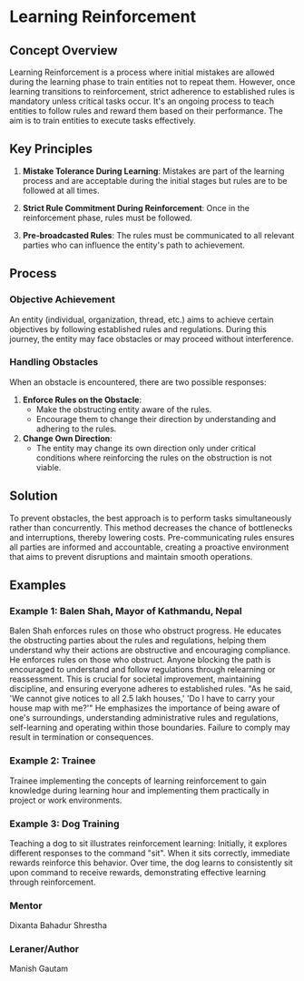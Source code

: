 # Learning Reinforcement

## Concept Overview

Learning Reinforcement is a process where initial mistakes are allowed during the learning phase to train entities not to repeat them. However, once learning transitions to reinforcement, strict adherence to established rules is mandatory unless critical tasks occur. It's an ongoing process to teach entities to follow rules and reward them based on their performance. The aim is to train entities to execute tasks effectively.

## Key Principles

1. **Mistake Tolerance During Learning**: Mistakes are part of the learning process and are acceptable during the initial stages but rules are to be followed at all times.
   
2. **Strict Rule Commitment During Reinforcement**: Once in the reinforcement phase, rules must be followed.

3. **Pre-broadcasted Rules**: The rules must be communicated to all relevant parties who can influence the entity's path to achievement.

## Process

### Objective Achievement

An entity (individual, organization, thread, etc.) aims to achieve certain objectives by following established rules and regulations. During this journey, the entity may face obstacles or may proceed without interference.

### Handling Obstacles

When an obstacle is encountered, there are two possible responses:
1. **Enforce Rules on the Obstacle**: 
   - Make the obstructing entity aware of the rules.
   - Encourage them to change their direction by understanding and adhering to the rules.
2. **Change Own Direction**:
   - The entity may change its own direction only under critical conditions where reinforcing the rules on the obstruction is not viable.

## Solution
To prevent obstacles, the best approach is to perform tasks simultaneously rather than concurrently. This method decreases the chance of bottlenecks and interruptions, thereby lowering costs. Pre-communicating rules ensures all parties are informed and accountable, creating a proactive environment that aims to prevent disruptions and maintain smooth operations.

## Examples

### Example 1: Balen Shah, Mayor of Kathmandu, Nepal
Balen Shah enforces rules on those who obstruct progress. He educates the obstructing parties about the rules and regulations, helping them understand why their actions are obstructive and encouraging compliance.
He enforces rules on those who obstruct. Anyone blocking the path is encouraged to understand and follow regulations through relearning or reassessment. This is crucial for societal improvement, maintaining discipline, and ensuring everyone adheres to established rules.
"As he said, 'We cannot give notices to all 2.5 lakh houses,' 'Do I have to carry your house map with me?'" He emphasizes the importance of being aware of one's surroundings, understanding administrative rules and regulations, self-learning and operating within those boundaries. Failure to comply may result in termination or consequences.

### Example 2: Trainee
Trainee implementing the concepts of learning reinforcement to gain knowledge during learning hour and implementing them practically in project or work environments.

### Example 3: Dog Training
Teaching a dog to sit illustrates reinforcement learning: Initially, it explores different responses to the command "sit". When it sits correctly, immediate rewards reinforce this behavior. Over time, the dog learns to consistently sit upon command to receive rewards, demonstrating effective learning through reinforcement.

### Mentor
Dixanta Bahadur Shrestha

### Leraner/Author
Manish Gautam